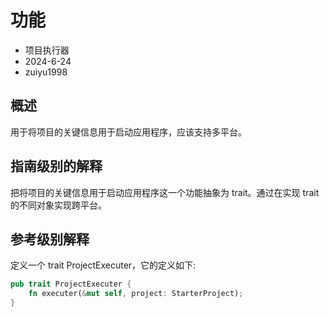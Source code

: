# 功能

- 项目执行器
- 2024-6-24
- zuiyu1998

## 概述

用于将项目的关键信息用于启动应用程序，应该支持多平台。

## 指南级别的解释

把将项目的关键信息用于启动应用程序这一个功能抽象为 trait。通过在实现 trait 的不同对象实现跨平台。

## 参考级别解释

定义一个 trait ProjectExecuter，它的定义如下:

```rust
pub trait ProjectExecuter {
    fn executer(&mut self, project: StarterProject);
}

```
